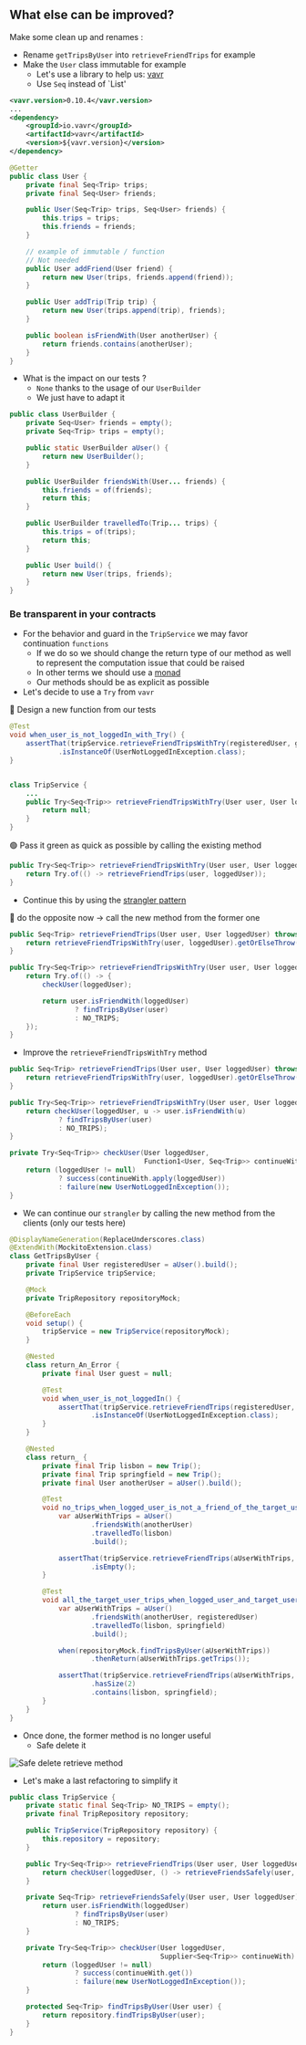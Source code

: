 ## What else can be improved?
Make some clean up and renames :
- Rename `getTripsByUser` into `retrieveFriendTrips` for example
- Make the `User` class immutable for example
  - Let's use a library to help us: [vavr](https://www.vavr.io/)
  - Use `Seq` instead of `List'

```xml
<vavr.version>0.10.4</vavr.version>
...
<dependency>
    <groupId>io.vavr</groupId>
    <artifactId>vavr</artifactId>
    <version>${vavr.version}</version>
</dependency>
```

```java
@Getter
public class User {
    private final Seq<Trip> trips;
    private final Seq<User> friends;

    public User(Seq<Trip> trips, Seq<User> friends) {
        this.trips = trips;
        this.friends = friends;
    }

    // example of immutable / function
    // Not needed
    public User addFriend(User friend) {
        return new User(trips, friends.append(friend));
    }

    public User addTrip(Trip trip) {
        return new User(trips.append(trip), friends);
    }

    public boolean isFriendWith(User anotherUser) {
        return friends.contains(anotherUser);
    }
}

```

- What is the impact on our tests ?
  - `None` thanks to the usage of our `UserBuilder`
  - We just have to adapt it

```java
public class UserBuilder {
    private Seq<User> friends = empty();
    private Seq<Trip> trips = empty();

    public static UserBuilder aUser() {
        return new UserBuilder();
    }

    public UserBuilder friendsWith(User... friends) {
        this.friends = of(friends);
        return this;
    }

    public UserBuilder travelledTo(Trip... trips) {
        this.trips = of(trips);
        return this;
    }

    public User build() {
        return new User(trips, friends);
    }
}
```

### Be transparent in your contracts
- For the behavior and guard in the `TripService` we may favor continuation `functions`
  - If we do so we should change the return type of our method as well to represent the computation issue that could be raised
  - In other terms we should use a [monad](https://xtrem-tdd.netlify.app/Flavours/monads)
  - Our methods should be as explicit as possible
- Let's decide to use a `Try` from `vavr`

:red_circle: Design a new function from our tests

```java
@Test
void when_user_is_not_loggedIn_with_Try() {
    assertThat(tripService.retrieveFriendTripsWithTry(registeredUser, guest).getCause())
            .isInstanceOf(UserNotLoggedInException.class);
}


class TripService {
    ...
    public Try<Seq<Trip>> retrieveFriendTripsWithTry(User user, User loggedUser) {
        return null;
    }
}
```

:green_circle: Pass it green as quick as possible by calling the existing method
```java
public Try<Seq<Trip>> retrieveFriendTripsWithTry(User user, User loggedUser) {
    return Try.of(() -> retrieveFriendTrips(user, loggedUser));
}
```

- Continue this by using the [strangler pattern](https://xtrem-tdd.netlify.app/Flavours/strangler-pattern) 

:large_blue_circle: do the opposite now -> call the new method from the former one
```java
public Seq<Trip> retrieveFriendTrips(User user, User loggedUser) throws UserNotLoggedInException {
    return retrieveFriendTripsWithTry(user, loggedUser).getOrElseThrow(UserNotLoggedInException::new);
}

public Try<Seq<Trip>> retrieveFriendTripsWithTry(User user, User loggedUser) {
    return Try.of(() -> {
        checkUser(loggedUser);

        return user.isFriendWith(loggedUser)
                ? findTripsByUser(user)
                : NO_TRIPS;
    });
}
```

- Improve the `retrieveFriendTripsWithTry` method
```java
public Seq<Trip> retrieveFriendTrips(User user, User loggedUser) throws UserNotLoggedInException {
    return retrieveFriendTripsWithTry(user, loggedUser).getOrElseThrow(UserNotLoggedInException::new);
}

public Try<Seq<Trip>> retrieveFriendTripsWithTry(User user, User loggedUser) {
    return checkUser(loggedUser, u -> user.isFriendWith(u)
            ? findTripsByUser(user)
            : NO_TRIPS);
}

private Try<Seq<Trip>> checkUser(User loggedUser,
                                 Function1<User, Seq<Trip>> continueWith) {
    return (loggedUser != null)
            ? success(continueWith.apply(loggedUser))
            : failure(new UserNotLoggedInException());
}
```

- We can continue our `strangler` by calling the new method from the clients (only our tests here)
```java
@DisplayNameGeneration(ReplaceUnderscores.class)
@ExtendWith(MockitoExtension.class)
class GetTripsByUser {
    private final User registeredUser = aUser().build();
    private TripService tripService;

    @Mock
    private TripRepository repositoryMock;

    @BeforeEach
    void setup() {
        tripService = new TripService(repositoryMock);
    }

    @Nested
    class return_An_Error {
        private final User guest = null;

        @Test
        void when_user_is_not_loggedIn() {
            assertThat(tripService.retrieveFriendTrips(registeredUser, guest).getCause())
                    .isInstanceOf(UserNotLoggedInException.class);
        }
    }

    @Nested
    class return_ {
        private final Trip lisbon = new Trip();
        private final Trip springfield = new Trip();
        private final User anotherUser = aUser().build();

        @Test
        void no_trips_when_logged_user_is_not_a_friend_of_the_target_user() {
            var aUserWithTrips = aUser()
                    .friendsWith(anotherUser)
                    .travelledTo(lisbon)
                    .build();

            assertThat(tripService.retrieveFriendTrips(aUserWithTrips, registeredUser).get())
                    .isEmpty();
        }

        @Test
        void all_the_target_user_trips_when_logged_user_and_target_user_are_friends() {
            var aUserWithTrips = aUser()
                    .friendsWith(anotherUser, registeredUser)
                    .travelledTo(lisbon, springfield)
                    .build();

            when(repositoryMock.findTripsByUser(aUserWithTrips))
                    .thenReturn(aUserWithTrips.getTrips());

            assertThat(tripService.retrieveFriendTrips(aUserWithTrips, registeredUser).get())
                    .hasSize(2)
                    .contains(lisbon, springfield);
        }
    }
} 
```

- Once done, the former method is no longer useful
  - Safe delete it

![Safe delete retrieve method](../img/end-strangler.png)

- Let's make a last refactoring to simplify it

```java
public class TripService {
    private static final Seq<Trip> NO_TRIPS = empty();
    private final TripRepository repository;

    public TripService(TripRepository repository) {
        this.repository = repository;
    }

    public Try<Seq<Trip>> retrieveFriendTrips(User user, User loggedUser) {
        return checkUser(loggedUser, () -> retrieveFriendsSafely(user, loggedUser));
    }

    private Seq<Trip> retrieveFriendsSafely(User user, User loggedUser) {
        return user.isFriendWith(loggedUser)
                ? findTripsByUser(user)
                : NO_TRIPS;
    }

    private Try<Seq<Trip>> checkUser(User loggedUser,
                                     Supplier<Seq<Trip>> continueWith) {
        return (loggedUser != null)
                ? success(continueWith.get())
                : failure(new UserNotLoggedInException());
    }

    protected Seq<Trip> findTripsByUser(User user) {
        return repository.findTripsByUser(user);
    }
}
```